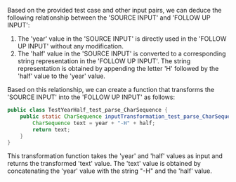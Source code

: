 Based on the provided test case and other input pairs, we can deduce the following relationship between the 'SOURCE INPUT' and 'FOLLOW UP INPUT':

1. The 'year' value in the 'SOURCE INPUT' is directly used in the 'FOLLOW UP INPUT' without any modification.
2. The 'half' value in the 'SOURCE INPUT' is converted to a corresponding string representation in the 'FOLLOW UP INPUT'. The string representation is obtained by appending the letter 'H' followed by the 'half' value to the 'year' value.

Based on this relationship, we can create a function that transforms the 'SOURCE INPUT' into the 'FOLLOW UP INPUT' as follows:

```java
public class TestYearHalf_test_parse_CharSequence {
    public static CharSequence inputTransformation_test_parse_CharSequence(int year, int half)  {
        CharSequence text = year + "-H" + half;
        return text;
    }
}
```

This transformation function takes the 'year' and 'half' values as input and returns the transformed 'text' value. The 'text' value is obtained by concatenating the 'year' value with the string "-H" and the 'half' value.
